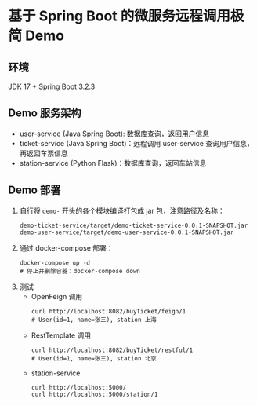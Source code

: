 # 基于 Spring Boot 的微服务远程调用极简 Demo
## 环境
JDK 17 + Spring Boot 3.2.3
## Demo 服务架构
- user-service (Java Spring Boot): 数据库查询，返回用户信息
- ticket-service (Java Spring Boot)：远程调用 user-service 查询用户信息，再返回车票信息
- station-service (Python Flask)：数据库查询，返回车站信息
## Demo 部署
1. 自行将 `demo-` 开头的各个模块编译打包成 jar 包，注意路径及名称：
    ```
    demo-ticket-service/target/demo-ticket-service-0.0.1-SNAPSHOT.jar
    demo-user-service/target/demo-user-service-0.0.1-SNAPSHOT.jar
    ```
2. 通过 docker-compose 部署：
    ```shell
    docker-compose up -d
    # 停止并删除容器：docker-compose down
    ```
3. 测试
    - OpenFeign 调用
        ```shell
        curl http://localhost:8082/buyTicket/feign/1
        # User(id=1, name=张三), station 上海
        ```
    - RestTemplate 调用
        ```shell
        curl http://localhost:8082/buyTicket/restful/1
        # User(id=1, name=张三), station 北京
        ```
    - station-service
        ```shell
        curl http://localhost:5000/
        curl http://localhost:5000/station/1
        ```